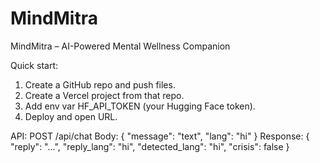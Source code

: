 # MindMitra
MindMitra – AI-Powered Mental Wellness Companion

Quick start:
1. Create a GitHub repo and push files.
2. Create a Vercel project from that repo.
3. Add env var HF_API_TOKEN (your Hugging Face token).
4. Deploy and open URL.

API:
POST /api/chat
Body: { "message": "text", "lang": "hi" }
Response: { "reply": "...", "reply_lang": "hi", "detected_lang": "hi", "crisis": false }

